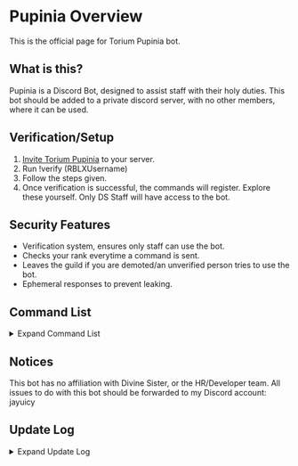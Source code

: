 # Pupinia Overview

This is the official page for Torium Pupinia bot.


## What is this?
Pupinia is a Discord Bot, designed to assist staff with their holy duties. This bot should be added to a private discord server, with no other members, where it can be used.

## Verification/Setup
1. [Invite Torium Pupinia](https://discord.com/oauth2/authorize?client_id=1335940063321653290) to your server.
2. Run !verify (RBLXUsername)
3. Follow the steps given.
4. Once verification is successful, the commands will register. Explore these yourself.
Only DS Staff will have access to the bot.

## Security Features
- Verification system, ensures only staff can use the bot.
- Checks your rank everytime a command is sent.
- Leaves the guild if you are demoted/an unverified person tries to use the bot.
- Ephemeral responses to prevent leaking.

## Command List

<details>
<summary>Expand Command List</summary>

If any of the commands listed here are not visible for you, run the !refresh command and try again.

- /getserver (lbe/dpi)
  - Displayers LBE's/DPI's server list and gives join command to specific worlds/wards.
- /getdoc (option)
  - Get the message link to any DS document + link to document. Options: Emerald, Moderation, In-Game Moderation, DPI Dress Code, Nurse Regulations, LBE Dress Code, Lunar Regulations, Trinity, Divine Sister All Docs
- /getformat (option)
  - Get the message link any DS message format. Options: Exploit, Bug, Inactivity Notice
- /getlink (option)
  - Get the link of any DS link. Options: Divine Sister Group, The Ranking Center, De Pride Isle, Les Beyond East, Gaymoria, Update Button, Holy Support, Nun Hat, Appeals Court
- /ssstatus
  - Displays if sunday service is active/inactive, and the time remaining.
- /logstars (week) (hours) (total) (stars) (startotal)
  - Logs your stars for the week  in a selected channel. 
- /logeval (week) (hours) (total) (evaluation result)
  - Logs your stars for the week in a selected channel.
- /logstarremoval (week) (starssremoved) (totalstars) (penalty)
  - Logs your warnings/strikes/star removals.
- /whois (username)
   - Retrieves information about the inputted user.

  For the reform log commands, these are designed to be used alongside the RoPro extension, where (week) is the week of your staff journey, (hours) is your weekly hours, (total) is your total hours, (stars) is your stars you received that week, (startotal) is the total amount of stars you currently have.
 </details>


## Notices
This bot has no affiliation with Divine Sister, or the HR/Developer team. All issues to do with this bot should be forwarded to my Discord account: jayuicy

## Update Log

<details>
  <summary>Expand Update Log</summary>

  ### Version 1.3.0 (31st May 2025)
- Added new /whois command.
   - Usage: /whois (username)
   - Displays target user's Username, ROBLOX ID, Rank in DS, Account Age, Avatar, Eligibility for Divinor and Profile Link.
- Fixed star and startotal being mixed up with the /logstars command.

  ### Version 1.2.2 (14th May 2025)
- Fixed crash bug when utilising the console button for the /getserver command.

  ### Version 1.2.1 (9th February 2025)
- Fixed bug displaying incorrect role emoji for the reform-logging commands.
   - Now displays the correct servant moon instead of stootiate moon for Maha Servants

### Version 1.2.0 (8th February 2025)
- Updated /getlink command
  - Added 'Appeals Court' option
- Update /getdoc command
   - Added 'LBE Dress Code' and 'Lunar Regulations'
- Added new !refresh command
   - Run this command to re-register slash commands for updates.

### Version 1.1.1 (8th February 2025)
- Made minor adjustments to /ssstatus command
   - Ensured proper time remaining is displayed, will need to wait until Sunday Service is inactive to see if these adjustments are properly functioning.

### Version 1.1.0 (4th February 2025)
- Removed option to get the LBE Recipes document from the /getdoc command due to the document being deleted.
   - Fixed crashing when executing the command.

</details>
